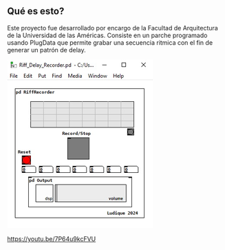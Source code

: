 ## Qué es esto?
Este proyecto fue desarrollado por encargo de la Facultad de Arquitectura de la Universidad de las Américas.
Consiste en un parche programado usando PlugData que permite grabar una secuencia ritmica con el fin de generar un patrón de delay.

![Imagen de referencia](RiffRecorder.jpg)


https://youtu.be/7P64u9kcFVU

